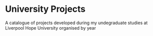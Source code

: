 # University Projects
A catalogue of projects developed during my undegraduate studies at Liverpool Hope University organised by year
